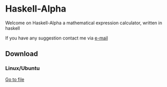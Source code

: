 # Haskell-Alpha

<p>Welcome on Haskell-Alpha a mathematical expression calculator, written in haskell</p>
<p>If you have any suggestion contact me via <a href="david.hadhazi@gmail.com">e-mail</a>

<h2> Download </h2>
  <h3> Linux/Ubuntu </h3>
  <a href="https://github.com/davidhadhazi/Haskell-Alpha/blob/main/Haskell-Alpha.zip" download>Go to file</a>
